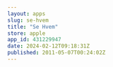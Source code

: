 ```yaml
---
layout: apps
slug: se-hvem
title: "Se Hvem"
store: apple
app_id: 431229947
date: 2024-02-12T09:18:31Z
published: 2011-05-07T00:24:02Z
---
```

